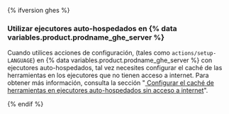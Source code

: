 {% ifversion ghes %}

### Utilizar ejecutores auto-hospedados en {% data variables.product.prodname_ghe_server %}

Cuando utilices acciones de configuración, (tales como `actions/setup-LANGUAGE`) en {% data variables.product.prodname_ghe_server %} con ejecutores auto-hospedados, tal vez necesites configurar el caché de las herramientas en los ejecutores que no tienen acceso a internet. Para obtener más información, consulta la sección "[ Configurar el caché de herramientas en ejecutores auto-hospedados sin acceso a internet](/enterprise/admin/github-actions/setting-up-the-tool-cache-on-self-hosted-runners-without-internet-access)".

{% endif %}
